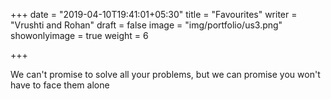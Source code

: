 +++
date = "2019-04-10T19:41:01+05:30"
title = "Favourites"
writer = "Vrushti and Rohan"
draft = false
image = "img/portfolio/us3.png"
showonlyimage = true
weight = 6

+++

We can't promise to solve all your problems, but we can promise you won't have to face them alone

<!--more-->




